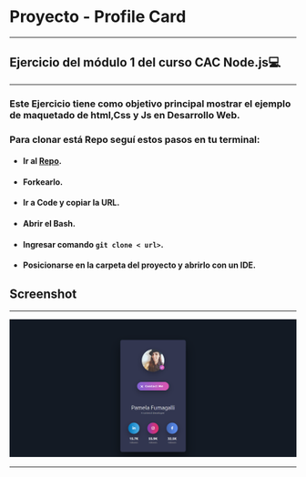 # Proyecto - Profile Card
***
## Ejercicio del módulo 1 del curso CAC Node.js💻
***
### Este Ejercicio tiene como objetivo principal mostrar el ejemplo de maquetado de html,Css y Js en Desarrollo Web.
### Para clonar está Repo seguí estos pasos en tu terminal:
- #### Ir al [Repo](https://github.com/Pame-85/Portfolio).
- #### Forkearlo.
- #### Ir a Code y copiar la URL.
- #### Abrir el Bash.
- #### Ingresar comando ```git clone < url>```.
- #### Posicionarse en la carpeta del proyecto y abrirlo con un IDE.
## Screenshot
*****
![imagen](/images/screeshotsProject.png)
****
